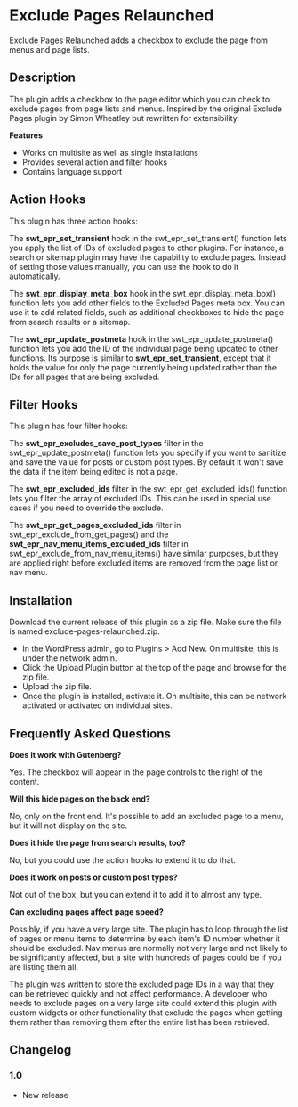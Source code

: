 # Exclude Pages Relaunched

Exclude Pages Relaunched adds a checkbox to exclude the page from menus and page lists.

## Description

The plugin adds a checkbox to the page editor which you can check to exclude pages from page lists and menus. Inspired by the original Exclude Pages plugin by Simon Wheatley but rewritten for extensibility.

**Features**

* Works on multisite as well as single installations
* Provides several action and filter hooks
* Contains language support

## Action Hooks

This plugin has three action hooks:

The **swt_epr_set_transient** hook in the swt_epr_set_transient() function lets you apply the list of IDs of excluded pages to other plugins. For instance, a search or sitemap plugin may have the capability to exclude pages. Instead of setting those values manually, you can use the hook to do it automatically.

The **swt_epr_display_meta_box** hook in the swt_epr_display_meta_box() function lets you add other fields to the Excluded Pages meta box. You can use it to add related fields, such as additional checkboxes to hide the page from search results or a sitemap.

The **swt_epr_update_postmeta** hook in the swt_epr_update_postmeta() function lets you add the ID of the individual page being updated to other functions. Its purpose is similar to **swt_epr_set_transient**, except that it holds the value for only the page currently being updated rather than the IDs for all pages that are being excluded.

## Filter Hooks

This plugin has four filter hooks:

The **swt_epr_excludes_save_post_types** filter in the swt_epr_update_postmeta() function lets you specify if you want to sanitize and save the value for posts or custom post types. By default it won't save the data if the item being edited is not a page.

The **swt_epr_excluded_ids** filter in the swt_epr_get_excluded_ids() function lets you filter the array of excluded IDs. This can be used in special use cases if you need to override the exclude.

The **swt_epr_get_pages_excluded_ids** filter in swt_epr_exclude_from_get_pages() and the **swt_epr_nav_menu_items_excluded_ids** filter in swt_epr_exclude_from_nav_menu_items() have similar purposes, but they are applied right before excluded items are removed from the page list or nav menu.

## Installation

Download the current release of this plugin as a zip file. Make sure the file is named exclude-pages-relaunched.zip.

* In the WordPress admin, go to Plugins > Add New. On multisite, this is under the network admin.
* Click the Upload Plugin button at the top of the page and browse for the zip file.
* Upload the zip file.
* Once the plugin is installed, activate it. On multisite, this can be network activated or activated on individual sites.

## Frequently Asked Questions

**Does it work with Gutenberg?**

Yes. The checkbox will appear in the page controls to the right of the content.

**Will this hide pages on the back end?**

No, only on the front end. It's possible to add an excluded page to a menu, but it will not display on the site.

**Does it hide the page from search results, too?**

No, but you could use the action hooks to extend it to do that.

**Does it work on posts or custom post types?**

Not out of the box, but you can extend it to add it to almost any type.

**Can excluding pages affect page speed?**

Possibly, if you have a very large site. The plugin has to loop through the list of pages or menu items to determine by each item's ID number whether it should be excluded. Nav menus are normally not very large and not likely to be significantly affected, but a site with hundreds of pages could be if you are listing them all.

The plugin was written to store the excluded page IDs in a way that they can be retrieved quickly and not affect performance. A developer who needs to exclude pages on a very large site could extend this plugin with custom widgets or other functionality that exclude the pages when getting them rather than removing them after the entire list has been retrieved.

## Changelog

### 1.0

* New release